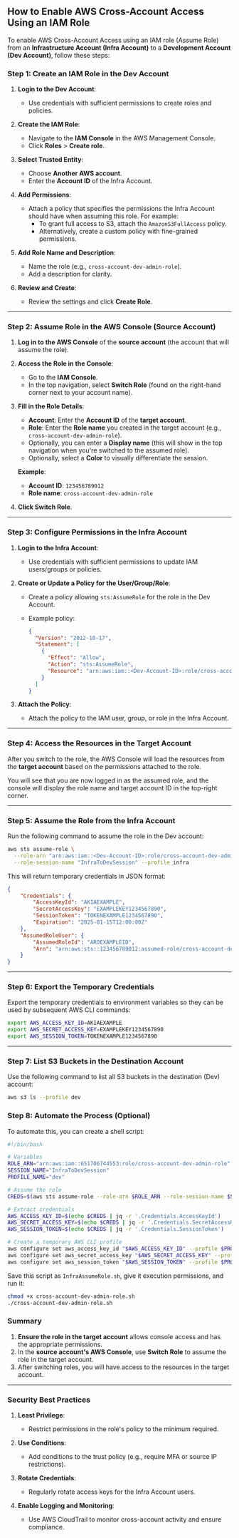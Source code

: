 ## **How to Enable AWS Cross-Account Access Using an IAM Role**

To enable AWS Cross-Account Access using an IAM role (Assume Role) from an **Infrastructure Account (Infra Account)** to a **Development Account (Dev Account)**, follow these steps:

### **Step 1: Create an IAM Role in the Dev Account**

1. **Login to the Dev Account**:
   - Use credentials with sufficient permissions to create roles and policies.

2. **Create the IAM Role**:
   - Navigate to the **IAM Console** in the AWS Management Console.
   - Click **Roles** > **Create role**.

3. **Select Trusted Entity**:
   - Choose **Another AWS account**.
   - Enter the **Account ID** of the Infra Account.

4. **Add Permissions**:
   - Attach a policy that specifies the permissions the Infra Account should have when assuming this role. For example:
     - To grant full access to S3, attach the `AmazonS3FullAccess` policy.
     - Alternatively, create a custom policy with fine-grained permissions.

5. **Add Role Name and Description**:
   - Name the role (e.g., `cross-account-dev-admin-role`).
   - Add a description for clarity.

6. **Review and Create**:
   - Review the settings and click **Create Role**.

---

### **Step 2: Assume Role in the AWS Console (Source Account)**

1. **Log in to the AWS Console** of the **source account** (the account that will assume the role).

2. **Access the Role in the Console**:
   - Go to the **IAM Console**.
   - In the top navigation, select **Switch Role** (found on the right-hand corner next to your account name).

3. **Fill in the Role Details**:
   - **Account**: Enter the **Account ID** of the **target account**.
   - **Role**: Enter the **Role name** you created in the target account (e.g., `cross-account-dev-admin-role`).
   - Optionally, you can enter a **Display name** (this will show in the top navigation when you're switched to the assumed role).
   - Optionally, select a **Color** to visually differentiate the session.

   **Example**:
   - **Account ID**: `123456789012`
   - **Role name**: `cross-account-dev-admin-role`

4. **Click Switch Role**.

---
### **Step 3: Configure Permissions in the Infra Account**

1. **Login to the Infra Account**:
   - Use credentials with sufficient permissions to update IAM users/groups or policies.

2. **Create or Update a Policy for the User/Group/Role**:
   - Create a policy allowing `sts:AssumeRole` for the role in the Dev Account.
   - Example policy:

     ```json
     {
       "Version": "2012-10-17",
       "Statement": [
         {
           "Effect": "Allow",
           "Action": "sts:AssumeRole",
           "Resource": "arn:aws:iam::<Dev-Account-ID>:role/cross-account-dev-admin-role"
         }
       ]
     }
     ```

3. **Attach the Policy**:
   - Attach the policy to the IAM user, group, or role in the Infra Account.

---

### **Step 4: Access the Resources in the Target Account**

After you switch to the role, the AWS Console will load the resources from the **target account** based on the permissions attached to the role.

You will see that you are now logged in as the assumed role, and the console will display the role name and target account ID in the top-right corner.

---

### **Step 5: Assume the Role from the Infra Account**

Run the following command to assume the role in the Dev account:

```bash
aws sts assume-role \
  --role-arn "arn:aws:iam::<Dev-Account-ID>:role/cross-account-dev-admin-role" \
  --role-session-name "InfraToDevSession" --profile infra
```

This will return temporary credentials in JSON format:

```json
{
    "Credentials": {
        "AccessKeyId": "AKIAEXAMPLE",
        "SecretAccessKey": "EXAMPLEKEY1234567890",
        "SessionToken": "TOKENEXAMPLE1234567890",
        "Expiration": "2025-01-15T12:00:00Z"
    },
    "AssumedRoleUser": {
        "AssumedRoleId": "AROEXAMPLEID",
        "Arn": "arn:aws:sts::123456789012:assumed-role/cross-account-dev-admin-role/InfraToDevSession"
    }
}
```

---

### **Step 6: Export the Temporary Credentials**
Export the temporary credentials to environment variables so they can be used by subsequent AWS CLI commands:

```bash
export AWS_ACCESS_KEY_ID=AKIAEXAMPLE
export AWS_SECRET_ACCESS_KEY=EXAMPLEKEY1234567890
export AWS_SESSION_TOKEN=TOKENEXAMPLE1234567890
```

---

### **Step 7: List S3 Buckets in the Destination Account**
Use the following command to list all S3 buckets in the destination (Dev) account:

```bash
aws s3 ls --profile dev
```

### **Step 8: Automate the Process (Optional)**
To automate this, you can create a shell script:

```bash
#!/bin/bash

# Variables
ROLE_ARN="arn:aws:iam::651706744553:role/cross-account-dev-admin-role"
SESSION_NAME="InfraToDevSession"
PROFILE_NAME="dev"

# Assume the role
CREDS=$(aws sts assume-role --role-arn $ROLE_ARN --role-session-name $SESSION_NAME)

# Extract credentials
AWS_ACCESS_KEY_ID=$(echo $CREDS | jq -r '.Credentials.AccessKeyId')
AWS_SECRET_ACCESS_KEY=$(echo $CREDS | jq -r '.Credentials.SecretAccessKey')
AWS_SESSION_TOKEN=$(echo $CREDS | jq -r '.Credentials.SessionToken')

# Create a temporary AWS CLI profile
aws configure set aws_access_key_id "$AWS_ACCESS_KEY_ID" --profile $PROFILE_NAME
aws configure set aws_secret_access_key "$AWS_SECRET_ACCESS_KEY" --profile $PROFILE_NAME
aws configure set aws_session_token "$AWS_SESSION_TOKEN" --profile $PROFILE_NAME

```

Save this script as `InfraAssumeRole.sh`, give it execution permissions, and run it:

```bash
chmod +x cross-account-dev-admin-role.sh
./cross-account-dev-admin-role.sh
```

### **Summary**

1. **Ensure the role in the target account** allows console access and has the appropriate permissions.  
2. In the **source account's AWS Console**, use **Switch Role** to assume the role in the target account.  
3. After switching roles, you will have access to the resources in the target account.

---

### **Security Best Practices**

1. **Least Privilege**:
   - Restrict permissions in the role's policy to the minimum required.

2. **Use Conditions**:
   - Add conditions to the trust policy (e.g., require MFA or source IP restrictions).

3. **Rotate Credentials**:
   - Regularly rotate access keys for the Infra Account users.

4. **Enable Logging and Monitoring**:
   - Use AWS CloudTrail to monitor cross-account activity and ensure compliance.
